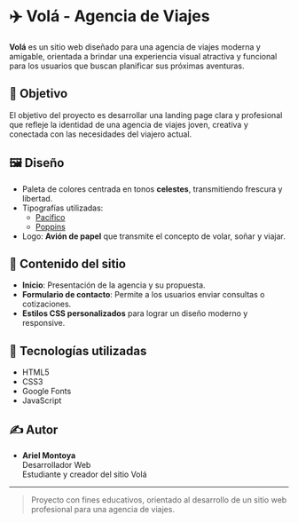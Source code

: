 # ✈️ Volá - Agencia de Viajes

**Volá** es un sitio web diseñado para una agencia de viajes moderna y amigable, orientada a brindar una experiencia visual atractiva y funcional para los usuarios que buscan planificar sus próximas aventuras.

## 🎯 Objetivo

El objetivo del proyecto es desarrollar una landing page clara y profesional que refleje la identidad de una agencia de viajes joven, creativa y conectada con las necesidades del viajero actual.

## 🖼️ Diseño

- Paleta de colores centrada en tonos **celestes**, transmitiendo frescura y libertad.
- Tipografías utilizadas:
  - [Pacifico](https://fonts.google.com/specimen/Pacifico)
  - [Poppins](https://fonts.google.com/specimen/Poppins)
- Logo: **Avión de papel** que transmite el concepto de volar, soñar y viajar.

## 📄 Contenido del sitio

- **Inicio**: Presentación de la agencia y su propuesta.
- **Formulario de contacto**: Permite a los usuarios enviar consultas o cotizaciones.
- **Estilos CSS personalizados** para lograr un diseño moderno y responsive.

## 🔧 Tecnologías utilizadas

- HTML5
- CSS3
- Google Fonts
- JavaScript

## ✍️ Autor

- **Ariel Montoya**  
  Desarrollador Web  
  Estudiante y creador del sitio Volá

---

> Proyecto con fines educativos, orientado al desarrollo de un sitio web profesional para una agencia de viajes.

 
